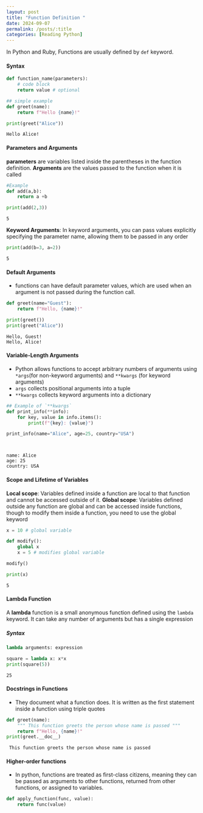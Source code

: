 ```yaml
---
layout: post
title: "Function Definition "
date: 2024-09-07
permalink: /posts/:title
categories: [Reading Python]
---
```


In Python and Ruby, Functions are usually defined by `def` keyword. 

#### Syntax
```Python
def function_name(parameters): 
    # code block 
    return value # optional 
```



```python
## simple example
def greet(name): 
    return f"Hello {name}!"

print(greet("Alice"))
```

    Hello Alice!


#### Parameters and Arguments 
**parameters** are variables listed inside the parentheses in the function definition. 
**Arguments** are the values passed to the function when it is called 



```python
#Example 
def add(a,b): 
    return a +b 

print(add(2,3))
```

    5


**Keyword Arguments**: In keyword arguments, you can pass values explicitly specifying the parameter name, allowing them to be passed in any order 



```python
print(add(b=3, a=2))
```

    5


#### Default Arguments 
- functions can have default parameter values, which are used when an argument is not passed during the function call. 


```python
def greet(name="Guest"): 
    return f"Hello, {name}!"

print(greet())
print(greet("Alice"))
```

    Hello, Guest!
    Hello, Alice!


#### Variable-Length Arguments 
- Python allows functions to accept arbitrary numbers of arguments using `*args`(for non-keyword arguments) and `**kwargs` (for keyword arguments) 
- `args` collects positional arguments into a tuple 
- `**kwargs` collects keyword arguments into a dictionary 



```python
## Example of `**kwargs`
def print_info(**info): 
    for key, value in info.items(): 
        print(f"{key}: {value}") 

print_info(name="Alice", age=25, country="USA") 




```

    name: Alice
    age: 25
    country: USA


#### Scope and Lifetime of Variables
**Local scope**: Variables defined inside a function are local to that function and cannot be accessed outside of it. 
**Global scope**: Variables defined outside any function are global and can be accessed inside functions, though to modify them inside a function, you need to use the global keyword



```python
x = 10 # global variable

def modify(): 
    global x 
    x = 5 # modifies global variable 

modify() 

print(x)
```

    5


#### Lambda Function 
A **lambda** function is a small anonymous function defined using the `lambda` keyword. It can take any number of arguments but has a single expression

##### **Syntax** 
```Python
lambda arguments: expression
```

```python
square = lambda x: x*x 
print(square(5))
```

    25


#### Docstrings in Functions
- They document what a function does. It is written as the first statement inside a function using triple quotes 
  


```python
def greet(name): 
    """ This function greets the person whose name is passed """
    return f"Hello, {name}!"
print(greet.__doc__)
```

     This function greets the person whose name is passed 


#### Higher-order functions
- In python, functions are treated as first-class citizens, meaning they can be passed as arguments to other functions, returned from other functions, or assigned to variables. 


```python
def apply_function(func, value): 
    return func(value)
```
